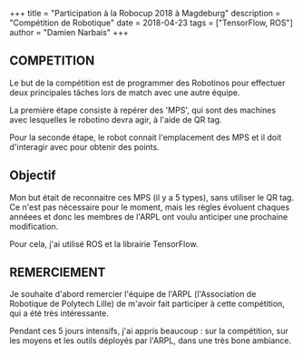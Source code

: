 +++
title = "Participation à la Robocup 2018 à Magdeburg"
description = "Compétition de Robotique"
date = 2018-04-23
tags = ["TensorFlow, ROS"]
author = "Damien Narbais"
+++

## COMPETITION

Le but de la compétition est de programmer des Robotinos pour effectuer deux principales tâches lors de match avec une autre équipe.

La première étape consiste à repérer des 'MPS', qui sont des machines avec lesquelles le robotino devra agir, à l'aide de QR tag.

Pour la seconde étape, le robot connait l'emplacement des MPS et il doit d'interagir avec pour obtenir des points.

## Objectif

Mon but était de reconnaitre ces MPS (il y a 5 types), sans utiliser le QR tag. Ce n'est pas nécessaire pour le moment, mais les règles évoluent chaques annéees et donc les membres de l'ARPL ont voulu anticiper une prochaine modification.

Pour cela, j'ai utilisé ROS et la librairie TensorFlow.



## REMERCIEMENT

Je souhaite d'abord remercier l'équipe de l'ARPL (l'Association de Robotique de Polytech Lille) de m'avoir fait participer à cette compétition, qui a été très intéressante.

Pendant ces 5 jours intensifs, j'ai appris beaucoup : sur la compétition, sur les moyens et les outils déployés par l'ARPL, dans une très bone ambiance.
